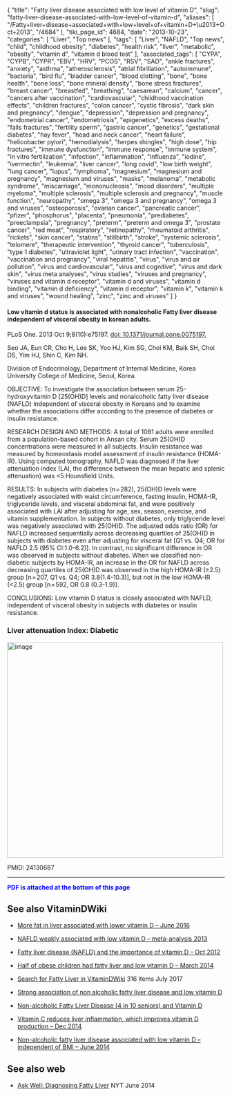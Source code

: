 {
    "title": "Fatty liver disease associated with low level of vitamin D",
    "slug": "fatty-liver-disease-associated-with-low-level-of-vitamin-d",
    "aliases": [
        "/Fatty+liver+disease+associated+with+low+level+of+vitamin+D+\u2013+Oct+2013",
        "/4684"
    ],
    "tiki_page_id": 4684,
    "date": "2013-10-23",
    "categories": [
        "Liver",
        "Top news"
    ],
    "tags": [
        "Liver",
        "NAFLD",
        "Top news",
        "child",
        "childhood obesity",
        "diabetes",
        "health risk",
        "liver",
        "metabolic",
        "obesity",
        "vitamin d",
        "vitamin d blood test"
    ],
    "associated_tags": [
        "CYPA",
        "CYPB",
        "CYPR",
        "EBV",
        "HRV",
        "PCOS",
        "RSV",
        "SAD",
        "ankle fractures",
        "anxiety",
        "asthma",
        "atherosclerosis",
        "atrial fibrillation",
        "autoimmune",
        "bacteria",
        "bird flu",
        "bladder cancer",
        "blood clotting",
        "bone",
        "bone health",
        "bone loss",
        "bone mineral density",
        "bone stress fractures",
        "breast cancer",
        "breastfed",
        "breathing",
        "caesarean",
        "calcium",
        "cancer",
        "cancers after vaccination",
        "cardiovascular",
        "childhood vaccination effects",
        "children fractures",
        "colon cancer",
        "cystic fibrosis",
        "dark skin and pregnancy",
        "dengue",
        "depression",
        "depression and pregnancy",
        "endometrial cancer",
        "endometriosis",
        "epigenetics",
        "excess deaths",
        "falls fractures",
        "fertility sperm",
        "gastric cancer",
        "genetics",
        "gestational diabetes",
        "hay fever",
        "head and neck cancer",
        "heart failure",
        "helicobacter pylori",
        "hemodialysis",
        "herpes shingles",
        "high dose",
        "hip fractures",
        "immune dysfunction",
        "immune response",
        "immune system",
        "in vitro fertilization",
        "infection",
        "inflammation",
        "influenza",
        "iodine",
        "ivermectin",
        "leukemia",
        "liver cancer",
        "long covid",
        "low birth weight",
        "lung cancer",
        "lupus",
        "lymphoma",
        "magnesium",
        "magnesium and pregnancy",
        "magnesium and viruses",
        "masks",
        "melanoma",
        "metabolic syndrome",
        "miscarriage",
        "mononucleosis",
        "mood disorders",
        "multiple myeloma",
        "multiple sclerosis",
        "multiple sclerosis and pregnancy",
        "muscle function",
        "neuropathy",
        "omega 3",
        "omega 3 and pregnancy",
        "omega 3 and viruses",
        "osteoporosis",
        "ovarian cancer",
        "pancreatic cancer",
        "pfizer",
        "phosphorus",
        "placenta",
        "pneumonia",
        "prediabetes",
        "preeclampsia",
        "pregnancy",
        "preterm",
        "preterm and omega 3",
        "prostate cancer",
        "red meat",
        "respiratory",
        "retinopathy",
        "rheumatoid arthritis",
        "rickets",
        "skin cancer",
        "statins",
        "stillbirth",
        "stroke",
        "systemic sclerosis",
        "telomere",
        "therapeutic intervention",
        "thyroid cancer",
        "tuberculosis",
        "type 1 diabetes",
        "ultraviolet light",
        "urinary tract infection",
        "vaccination",
        "vaccination and pregnancy",
        "viral hepatitis",
        "virus",
        "virus and air pollution",
        "virus and cardiovascular",
        "virus and cognitive",
        "virus and dark skin",
        "virus meta analyses",
        "virus studies",
        "viruses and pregnancy",
        "viruses and vitamin d receptor",
        "vitamin d and viruses",
        "vitamin d binding",
        "vitamin d deficiency",
        "vitamin d receptor",
        "vitamin k",
        "vitamin k and viruses",
        "wound healing",
        "zinc",
        "zinc and viruses"
    ]
}


#### Low vitamin d status is associated with nonalcoholic Fatty liver disease independent of visceral obesity in korean adults.

PLoS One. 2013 Oct 9;8(10):e75197. [doi: 10.1371/journal.pone.0075197.](https://doi.org/10.1371/journal.pone.0075197.)

Seo JA, Eun CR, Cho H, Lee SK, Yoo HJ, Kim SG, Choi KM, Baik SH, Choi DS, Yim HJ, Shin C, Kim NH.

Division of Endocrinology, Department of Internal Medicine, Korea University College of Medicine, Seoul, Korea.

OBJECTIVE: To investigate the association between serum 25-hydroxyvitamin D <span>[25(OH)D]</span> levels and nonalcoholic fatty liver disease (NAFLD) independent of visceral obesity in Koreans and to examine whether the associations differ according to the presence of diabetes or insulin resistance.

RESEARCH DESIGN AND METHODS: A total of 1081 adults were enrolled from a population-based cohort in Ansan city. Serum 25(OH)D concentrations were measured in all subjects. Insulin resistance was measured by homeostasis model assessment of insulin resistance (HOMA-IR). Using computed tomography, NAFLD was diagnosed if the liver attenuation index (LAI, the difference between the mean hepatic and splenic attenuation) was <5 Hounsfield Units.

RESULTS: In subjects with diabetes (n = 282), 25(OH)D levels were negatively associated with waist circumference, fasting insulin, HOMA-IR, triglyceride levels, and visceral abdominal fat, and were positively associated with LAI after adjusting for age, sex, season, exercise, and vitamin supplementation. In subjects without diabetes, only triglyceride level was negatively associated with 25(OH)D. The adjusted odds ratio (OR) for NAFLD increased sequentially across decreasing quartiles of 25(OH)D in subjects with diabetes even after adjusting for visceral fat <span>[Q1 vs. Q4; OR for NAFLD 2.5 (95% CI:1.0-6.2)]</span>. In contrast, no significant difference in OR was observed in subjects without diabetes. When we classified non-diabetic subjects by HOMA-IR, an increase in the OR for NAFLD across decreasing quartiles of 25(OH)D was observed in the high HOMA-IR (≥2.5) group <span>[n = 207, Q1 vs. Q4; OR 3.8(1.4-10.3)]</span>, but not in the low HOMA-IR (<2.5) group <span>[n = 592, OR 0.8 (0.3-1.9)]</span>.

CONCLUSIONS: Low vitamin D status is closely associated with NAFLD, independent of visceral obesity in subjects with diabetes or insulin resistance.

### Liver attenuation Index: Diabetic

<img src="https://d378j1rmrlek7x.cloudfront.net/attachments/jpeg/nash-diabetic.jpg" alt="image" width="500">

PMID:     24130687

---

 **<span style="color:#00F;">PDF is attached at the bottom of this page</span>** 

## See also VitaminDWiki

* [More fat in liver associated with lower vitamin D – June 2016](/tags/more-fat-in-liver-associated-with-lower-vitamin-d-june-2016.html)

* [NAFLD weakly associated with low vitamin D – meta-analysis 2013](/posts/nafld-weakly-associated-with-low-vitamin-d-meta-analysis-2013)

* [Fatty liver disease (NAFLD) and the importance of vitamin D – Oct 2012](/posts/fatty-liver-disease-nafld-and-the-importance-of-vitamin-d)

* [Half of obese children had fatty liver and low vitamin D – March 2014](/posts/half-of-obese-children-had-fatty-liver-and-low-vitamin-d)

* [Search for Fatty Liver in VitaminDWiki](https://www.VitaminDWiki.com/Search+Results?hl=en&oe=UTF-8&ie=UTF-8&btnG=Google+Search&googles.x=0&googles.y=0&q=%22fatty+liver%22&domains=VitaminDWiki.com&sitesearch=VitaminDWiki.com) 316 items July 2017

* [Strong association of non alcoholic fatty liver disease and low vitamin D](/tags/strong-association-of-non-alcoholic-fatty-liver-disease-and-low-vitamin-d.html)

* [Non-alcoholic Fatty Liver Disease  (4 in 10 seniors) and Vitamin D ](/posts/non-alcoholic-fatty-liver-disease-4-in-10-seniors-and-vitamin-d)

* [Vitamin C reduces liver inflammation, which improves vitamin D production – Dec 2014](/tags/vitamin-c-reduces-liver-inflammation-which-improves-vitamin-d-production-dec-2014.html)

* [Non-alcoholic fatty liver disease associated with low vitamin D – independent of BMI – June 2014](/tags/non-alcoholic-fatty-liver-disease-associated-with-low-vitamin-d-independent-of-bmi-june-2014.html)

## See also web

* [Ask Well: Diagnosing Fatty Liver](http://well.blogs.nytimes.com/2014/06/25/ask-well-diagnosing-fatty-liver/?_php=true&_type=blogs&_r=0) NYT June 2014